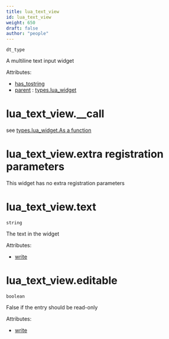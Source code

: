 ```yaml
---
title: lua_text_view
id: lua_text_view
weight: 650
draft: false
author: "people"
---
```

`dt_type`

A multiline text input widget

Attributes:

* [has_tostring](../attributes#has_tostring)
* [parent](../attributes#parent) : [types.lua_widget](../types/lua_widget)

# lua_text_view.\_\_call
see [types.lua_widget.As a function](../types/lua_widget#lua_widgetas-a-function)

# lua_text_view.extra registration parameters
This widget has no extra registration parameters

# lua_text_view.text

`string`

The text in the widget

Attributes:

* [write](../attributes#write)

# lua_text_view.editable

`boolean`

False if the entry should be read-only

Attributes:

* [write](../attributes#write)
